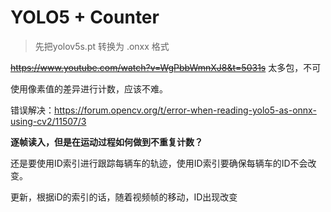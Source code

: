 # YOLO5 +  Counter
> 先把yolov5s.pt 转换为 .onxx 格式
 

~~https://www.youtube.com/watch?v=WgPbbWmnXJ8&t=5031s~~ 太多包，不可

使用像素值的差异进行计数，应该不难。

错误解决：https://forum.opencv.org/t/error-when-reading-yolo5-as-onnx-using-cv2/11507/3

**逐帧读入，但是在运动过程如何做到不重复计数？**

还是要使用ID索引进行跟踪每辆车的轨迹，使用ID索引要确保每辆车的ID不会改变。

更新，根据iD的索引的话，随着视频帧的移动，ID出现改变

